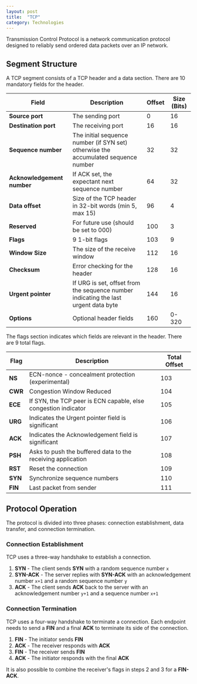 ```yaml
---
layout: post
title:  "TCP"
category: Technologies
---
```


Transmission Control Protocol is a network communication protocol
designed to reliably send ordered data packets over an IP network.

## Segment Structure
A TCP segment consists of a TCP header and a data section. There
are 10 mandatory fields for the header.

| Field | Description | Offset | Size (Bits) |
| ----- | ----------- | ------ | ---- |
| **Source port** | The sending port | 0 | 16 |
| **Destination port** | The receiving port | 16 | 16 |
| **Sequence number** | The initial sequence number (if SYN set) otherwise the accumulated sequence number | 32 | 32 |
| **Acknowledgement number** | If ACK set, the expectant next sequence number | 64 | 32 |
| **Data offset** | Size of the TCP header in 32-bit words (min 5, max 15) | 96 | 4 |
| **Reserved** | For future use (should be set to 000) | 100 | 3 |
| **Flags** | 9 1-bit flags | 103 | 9 |
| **Window Size** | The size of the receive window | 112 | 16 |
| **Checksum** | Error checking for the header | 128 | 16 |
| **Urgent pointer** | If URG is set, offset from the sequence number indicating the last urgent data byte | 144 | 16 |
| **Options** | Optional header fields | 160 | 0-320 |

The flags section indicates which fields are relevant in the header. There are 9 total flags.

| Flag | Description | Total Offset |
| ---- | ----------- | ------------ |
| **NS** | ECN-nonce - concealment protection (experimental) | 103 |
| **CWR** | Congestion Window Reduced | 104 |
| **ECE** | If SYN, the TCP peer is ECN capable, else congestion indicator | 105 |
| **URG** | Indicates the Urgent pointer field is significant | 106 |
| **ACK** | Indicates the Acknowledgement field is significant| 107 |
| **PSH** | Asks to push the buffered data to the receiving application | 108 |
| **RST** | Reset the connection | 109 |
| **SYN** | Synchronize sequence numbers | 110 |
| **FIN** | Last packet from sender | 111 |

## Protocol Operation
The protocol is divided into three phases: connection establishment,
data transfer, and connection termination.

### Connection Establishment
TCP uses a three-way handshake to establish a connection.

1. **SYN** - The client sends **SYN** with a random sequence number `x`
1. **SYN-ACK** - The server replies with **SYN-ACK** with an acknowledgement number `x+1` and a random sequence number `y`
1. **ACK** - The client sends **ACK** back to the server with an acknowledgement number `y+1` and a sequence number `x+1`

### Connection Termination
TCP uses a four-way handshake to terminate a connection. Each
endpoint needs to send a **FIN** and a final **ACK** to terminate its
side of the connection.

1. **FIN** - The initiator sends **FIN**
1. **ACK** - The receiver responds with **ACK**
1. **FIN** - The receiver sends **FIN**
1. **ACK** - The initiator responds with the final **ACK**

It is also possible to combine the receiver's flags in steps 2 and 3 for a **FIN-ACK**.
